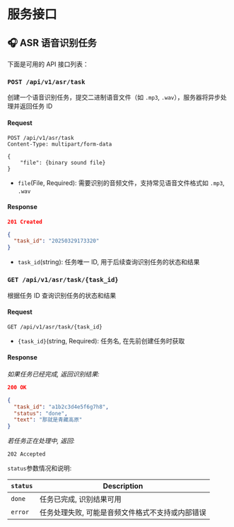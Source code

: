 # 服务接口

## 🎧 ASR 语音识别任务

下面是可用的 API 接口列表：

### `POST /api/v1/asr/task`

创建一个语音识别任务，提交二进制语音文件（如 `.mp3`, `.wav`），服务器将异步处理并返回任务 ID

#### Request

```http
POST /api/v1/asr/task
Content-Type: multipart/form-data

{
    "file": {binary sound file}
}
```

- `file`(File, Required): 需要识别的音频文件，支持常见语音文件格式如 `.mp3`, `.wav`

#### Response

```json
201 Created

{
  "task_id": "20250329173320"
}
```

- `task_id`(string): 任务唯一 ID, 用于后续查询识别任务的状态和结果

### `GET /api/v1/asr/task/{task_id}`

根据任务 ID 查询识别任务的状态和结果

#### Request

```http
GET /api/v1/asr/task/{task_id}
```

- `{task_id}`(string, Required): 任务名, 在先前创建任务时获取

#### Response

*如果任务已经完成, 返回识别结果:*

```json
200 OK

{
  "task_id": "a1b2c3d4e5f6g7h8",
  "status": "done",
  "text": "那就是青藏高原"
}
```

*若任务正在处理中, 返回:*

```http
202 Accepted
```

`status`参数情况和说明:

| `status` | Description |
|-|-|
| `done` | 任务已完成, 识别结果可用 |
| `error` | 任务处理失败, 可能是音频文件格式不支持或内部错误 |